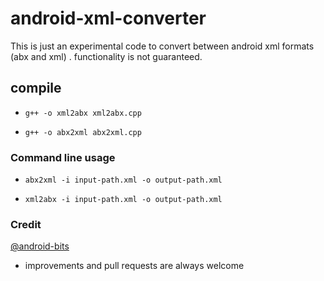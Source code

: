 # android-xml-converter
This is just an experimental code to convert between android xml formats (abx and xml) . functionality is not guaranteed.

## compile
- `g++ -o xml2abx xml2abx.cpp`

- `g++ -o abx2xml abx2xml.cpp`


### Command line usage

- `abx2xml -i input-path.xml -o output-path.xml`

- `xml2abx -i input-path.xml -o output-path.xml`


### Credit
[@android-bits](https://github.com/cclgroupltd/android-bits/tree/main/ccl_abx)

- improvements and pull requests are always welcome


